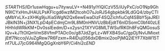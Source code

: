 $START$HS/lDr1uswHqgu+u7itywuLV++N491ylYlQlCzV55/iUyPxC/oO1Np9GhN9ICYxHmJHAULPsKFIcgd6wzlM2tcohO7sJoRJS4gbpkbk9LdGQ4/zbyCTIqMbYxLX+zXHKg9juXiaSWgN2Qx6ewEwaDizF4SQZichfiuCqf4SBbY5jaJRElJBklN3N+j3NX1LpD4pECdmjCm9L8M0nHNVUzBbEjdtT6nlDSomC0bf40zLEHHhIdWRkKM+Dv0ssIEedm/D+x2ysn21XYVG8MLTWSufRK0h8FsQMGosuSIQv+kJTtOlQmVmS8VfmPTADc0o/g87JdZgrLz+WFXB4SuC/gpDj/NvIJMioxtjEtf7NccojVJuZgRew7R6Fzxm+R4lDuj056dxDBmixi2ooPjMQ2iEYF7XbW15Tnf7ULJ7jcG964MgQGgXnbY6P/Ci4hi2c$END$